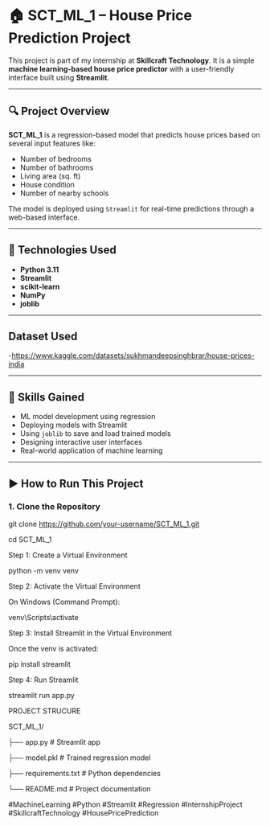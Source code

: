 # 🏠 SCT_ML_1 – House Price Prediction Project

This project is part of my internship at **Skillcraft Technology**. It is a simple **machine learning-based house price predictor** with a user-friendly interface built using **Streamlit**.

---

## 🔍 Project Overview

**SCT_ML_1** is a regression-based model that predicts house prices based on several input features like:

- Number of bedrooms
- Number of bathrooms
- Living area (sq. ft)
- House condition
- Number of nearby schools

The model is deployed using `Streamlit` for real-time predictions through a web-based interface.

---

## 🚀 Technologies Used

- **Python 3.11**
- **Streamlit**
- **scikit-learn**
- **NumPy**
- **joblib**

---

## Dataset Used

-https://www.kaggle.com/datasets/sukhmandeepsinghbrar/house-prices-india

---

## 🧠 Skills Gained

- ML model development using regression
- Deploying models with Streamlit
- Using `joblib` to save and load trained models
- Designing interactive user interfaces
- Real-world application of machine learning

---

## ▶️ How to Run This Project

### 1. Clone the Repository


git clone https://github.com/your-username/SCT_ML_1.git

cd SCT_ML_1

Step 1: Create a Virtual Environment

python -m venv venv

Step 2: Activate the Virtual Environment

On Windows (Command Prompt):

venv\Scripts\activate  

Step 3: Install Streamlit in the Virtual Environment

Once the venv is activated:

pip install  streamlit

Step 4: Run Streamlit

streamlit run app.py

PROJECT STRUCURE

SCT_ML_1/

├── app.py               # Streamlit app

├── model.pkl            # Trained regression model

├── requirements.txt     # Python dependencies

└── README.md            # Project documentation

#MachineLearning #Python #Streamlit #Regression #InternshipProject #SkillcraftTechnology #HousePricePrediction
